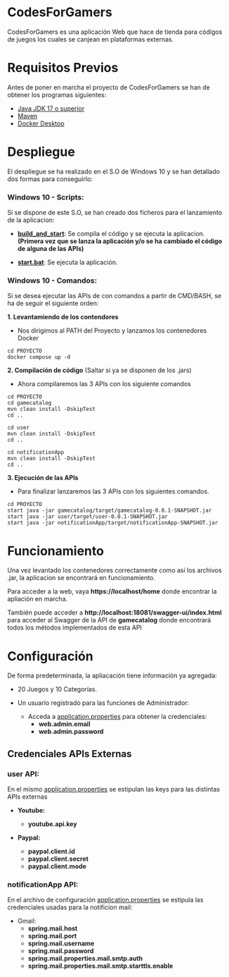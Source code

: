 # CodesForGamers

CodesForGamers es una aplicación Web que hace de tienda para códigos de juegos los cuales se canjean en plataformas externas.

# Requisitos Previos

Antes de poner en marcha el proyecto de CodesForGamers se han de obtener los programas siguientes:

- [Java JDK 17 o superior](https://www.oracle.com/es/java/technologies/downloads/#jdk17-windows)
- [Maven](https://maven.apache.org/download.cgi)
- [Docker Desktop](https://www.docker.com/products/docker-desktop/)



# Despliegue

El despliegue se ha realizado en el S.O de Windows 10 y se han detallado dos formas para conseguirlo:

### Windows 10 - Scripts:

Si se dispone de este S.O, se han creado dos ficheros para el lanzamiento de la aplicacion:

- [__build_and_start__](build_and_start.bat): Se compila el código y se ejecuta la aplicacion. 
__(Primera vez que se lanza la aplicación y/o se ha cambiado el código de alguna de las APIs)__


- [__start.bat__](start.bat): Se ejecuta la aplicación. 



###  Windows 10 - Comandos:

Si se desea ejecutar las APIs de con comandos a partir de CMD/BASH, se ha de seguir el siguiente orden:

**1. Levantamiendo de los contendores** 

-  Nos dirigimos al PATH del Proyecto y lanzamos los contenedores Docker


```
cd PROYECTO
docker compose up -d
```


**2. Compilación de código** (Saltar si ya se disponen de los .jars)

- Ahora compilaremos las 3 APIs con los siguiente comandos

```
cd PROYECTO
cd gamecatalog
mvn clean install -DskipTest
cd ..

cd user
mvn clean install -DskipTest
cd ..

cd notificationApp
mvn clean install -DskipTest
cd ..
```


**3. Ejecución de las APIs** 

- Para finalizar lanzaremos las 3 APIs con los siguientes comandos.

```
cd PROYECTO
start java -jar gamecatalog/target/gamecatalog-0.0.1-SNAPSHOT.jar
start java -jar user/target/user-0.0.1-SNAPSHOT.jar
start java -jar notificationApp/target/notificationApp-SNAPSHOT.jar
```

# Funcionamiento

Una vez levantado los contenedores correctamente como asi los archivos .jar, la aplicacion se encontrará en funcionamiento.

Para acceder a la web, vaya **https://localhost/home** donde encontrar la apliación 
en marcha.

También puede acceder a **http://localhost:18081/swagger-ui/index.html** para acceder al Swagger de la API de **gamecatalog** donde encontrará todos los métodos implementados de esta API


# Configuración

De forma predeterminada, la apliacación tiene información ya agregada:

- 20 Juegos y 10 Categorías.


- Un usuario registrado para las funciones de Administrador:
  - Acceda a [application.properties](user/src/main/resources/application.properties) para obtener la credenciales: 
    - **web.admin.email**
    - **web.admin.password**

## Credenciales APIs Externas

### user API:
En el mismo [application.properties](user/src/main/resources/application.properties) se estipulan las keys para las distintas APIs externas

- **Youtube:**
  - **youtube.api.key**
  

- **Paypal:** 
  - **paypal.client.id**
  - **paypal.client.secret**
  - **paypal.client.mode**

### notificationApp API:

En el archivo de configuración [application.properties](notificationApp/src/main/resources/application.properties) se estipula las credenciales usadas para la notificion  mail:

- Gmail: 
  - **spring.mail.host**
  - **spring.mail.port**
  - **spring.mail.username**
  - **spring.mail.password**
  - **spring.mail.properties.mail.smtp.auth**
  - **spring.mail.properties.mail.smtp.starttls.enable**